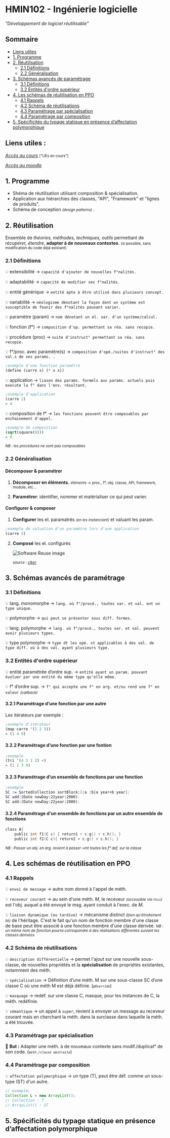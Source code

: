 # HMIN102 - Ingénierie logicielle
*"Développement de logiciel réutilisable"*

## Sommaire
* [Liens utiles](#liens-utiles)
* [1. Programme](#1-programme)
* [2. Réutilisation](#2-réutilisation)
    * [2.1 Définitions](#21-définitions)
    * [2.2 Généralisation](#22-généralisation)
* [3. Schémas avancés de paramétrage](#3-schémas-avancés-de-paramétrage)
    * [3.1 Définitions](#31-définitions)
    * [3.2 Entités d'ordre supérieur](#32-entités-dordre-supérieur)
* [4. Les schémas de réutilisation en PPO](#4-les-schémas-de-réutilisation-en-ppo)
    * [4.1 Rappels](#41-rappels)
    * [4.2 Schéma de réutilisations](#42-schéma-de-réutilisations)
    * [4.3 Paramétrage par spécialisation](#43-paramétrage-par-spécialisation)
    * [4.4 Paramétrage par composition](#44-paramétrage-par-composition)
* [5. Spécificités du typage statique en présence d’affectation polymorphique](#5-spécificités-du-typage-statique-en-présence-daffectation-polymorphique)
## Liens utiles :
[*Accès au cours*](http://www.lirmm.fr/~dony/ "Accèder au cours") <small> ["UEs en cours"] </small>

[*Accès au moodle*](https://moodle.umontpellier.fr/course/view.php?id=5908 "Accèder au moodle")

## 1. Programme
* Shéma de réutilisation utilisant composition & spécialisation.
* Application aux hiérarchies des classes, "API", "Framework" et "lignes de produits".
* Schéma de conception <small> *(design patterns)* </small>.

## 2. Réutilisation
Ensemble de *théories, méthodes, techniques, outils* permettant de *récupérer, étendre*, **adapter à de nouveaux contextes**. <small> (si possible, sans modification du code déjà existant) </small>

### 2.1 Définitions

:bulb: extensibilité &rarr; `capacité d'ajouter de nouvelles f°nalités.`

:bulb: adaptabilité &rarr; `capacité de modifier ses f°nalités.`

:bulb: entité générique &rarr; `entité apte à être utilisé dans plusieurs concept.`

:bulb: variabilité &rarr; `néologisme dénotant la façon dont un système est susceptible de founir des f°nalités pouvant varier.`

:bulb: paramètre (param) &rarr; `nom dénotant un el. var. d'un système/calcul.`

:bulb: fonction (f°) &rarr; `composition d'op. permettant sa réa. sans recopie.`

:bulb: procédure (proc) &rarr; `suite d'instruct° permettant sa réa. sans recopie.`

:bulb: f°/proc. avec paramètre(s) &rarr; `composition d'opé./suites d'instruct° des val.s de ses params. .`
```scheme
;exemple d'une fonction paramétré
(define (carre x) (* x x))
```

:bulb: application &rarr; `liason des params. formels aux params. actuels puis execute la f° dans l'env. résultant.`
```scheme
;exemple d'application
(carre 2)
= 4
```

:bulb: composition de f° &rarr; `les fonctions peuvent être composables par enchainement d'appel.`
```scheme
;exemple de composition
(sqrt(square(9)))
= 9
```
*<small>NB : les procédures ne sont pas composables</small>*

### 2.2 Généralisation
#### Décomposer & paramétrer
1. **Décomposer en éléments.**
<small><em>éléments</em> &rarr; proc., f°, obj, classe, API, framework, module, etc...</small>

2. **Paramétrer**: identifier, nommer et matérialiser ce qui peut varier.

#### Configurer & composer
1. **Configurer** les el. paramatrés <small>*(en les instanciant)*</small> et valuant les param.
```scheme
;exemple de valuation d'un paramètre lors d'une application
(carre 5)
```

2. **Composé** les el. configurés

    ![Software Reuse image](https://www.clker.com/cliparts/b/f/d/c/11954226151896466519anywhere_info_Software_Reuse.svg.med.png)
    
    <small>*source : [clker](https://www.clker.com/)*</small>

## 3. Schémas avancés de paramétrage
### 3.1 Définitions

:bulb: lang. monomorphe &rarr; `lang. où f°/procé., toutes var. et val. ont un type unique.`

:bulb: polymorphe &rarr; `qui peut se présenter sous diff. formes.`

:bulb: lang. polymorphe &rarr; `lang. où f°/procé., toutes var. et val. peuvent avoir plusieurs types.`

:bulb: type polymorphe &rarr; `type dt les opé. st applicables à des val. de type diff. où à des val. ayant plusieurs type.`

### 3.2 Entités d'ordre supérieur

:bulb: entité paramétrée d’ordre sup. &rarr; `entité ayant un param. pouvant évoluer par une entité du même type qu'elle même.`

:bulb: f° d’ordre sup. &rarr; `f° qui accepte une f° en arg. et/ou rend une f° en valeur` <small> *(callback)* </small>

#### 3.2.1  Paramétrage d’une fonction par une autre
Les itérateurs par exemple :
```scheme
;exemple d'itérateur
(map carre '(1 2 3))
= (1 4 9)
```

#### 3.2.2 Paramétrage d’une fonction par une fontion
```scheme
;exemple
(tri '(4 3 1 2) <)
= (1 2 3 4)
```

#### 3.2.3 Paramétrage d’un ensemble de fonctions par une fonction
```scheme
;exemple
SC := SortedCollection sortBlock:[:a :b|a year<b year];
SC add:(Date newDay:22year:2000);
SC add:(Date newDay:22year:2000);
```

#### 3.2.4 Paramétrage d'un ensemble de fonctions par un autre ensemble de fonctions
```c
class A{
    public int f1(C c) { return1 + c.g() + c.h(); }
    public int f2(C c){ return2 ∗ c.g() ∗ c.h(); }
```

*<small>NB : Passer un obj. en arg. revient à passer =mt toutes les f° def. sur la classe</small>*

## 4. Les schémas de réutilisation en PPO

### 4.1 Rappels
:bulb: `envoi de message` &rarr; autre nom donné à l'appel de méth.

:bulb: `receveur courant` &rarr; au sein d'une méth. *M*, le receveur *<small>(accessible via `this`)</small>* est l'obj. auquel a été envoyé le msg. ayant conduit à l'exec. de *M*. 

:bulb: `liaison dynamique (ou tardive)` &rarr; mécanisme distinct *<small>(bien qu'étroitement lié)</small>* de l'héritage. C'est le fait qu'un nom de fonction membre d'une classe de base peut être associé à une fonction membre d'une classe dérivée.
*<small>NB : un même nom de fonction pourra correspondre à des réalisations différentes suivant les classes dérivées</small>*

### 4.2 Schéma de réutilisations
:bulb: `description différentielle` &rarr; permet l'ajout sur une nouvelle sous-classe, de nouvelles propriétés et la **spécialisation** de propriétés existantes, notamment des méth.

:bulb: `spécialisation` &rarr; Définition d’une méth. M sur une sous-classe SC d’une classe C où une méth M est déjà définie. (*<small>`@Override`</small>*)

:bulb: `masquage` &rarr; redéf. sur une classe C, masque, pour les instances de C, la méth. redéfinie.

:bulb: `sémantique` &rarr; un appel à *`super`*, revient à envoyer un message au receveur courant mais en cherchant la méth. dans la surclasse dans laquelle la méth. a été trouvée.

### 4.3 Paramétrage par spécialisation
:triangular_flag_on_post: **But :** Adapter une méth. à de nouveaux contexte sans modif./duplicat° de son code. (*<small>`méth./classe abstraite`</small>*)

### 4.4 Paramétrage par composition
:bulb: `affectation polymorphique` &rarr; un type (T), peut être déf. comme un sous-type (ST) d'un autre.
```java
// exemple;
Collection L = new ArrayList();
// Collection : T
// ArrayList() : ST
```

## 5. Spécificités du typage statique en présence d’affectation polymorphique
